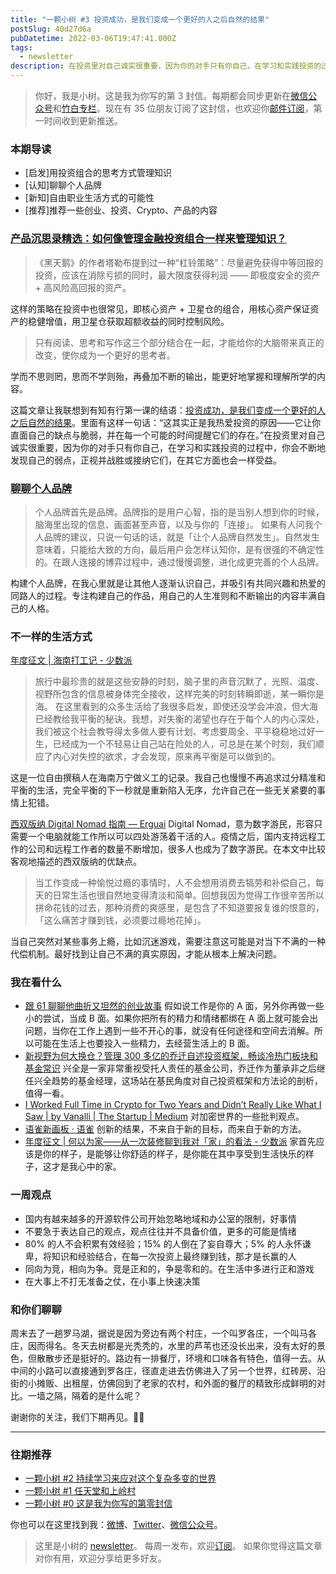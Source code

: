 ```yaml
---
title: "一颗小树 #3 投资成功，是我们变成一个更好的人之后自然的结果"
postSlug: 40d27d6a
pubDatetime: 2022-03-06T19:47:41.000Z
tags:
  - newsletter
description: 在投资里对自己诚实很重要，因为你的对手只有你自己，在学习和实践投资的过程中，你会不断地发现自己的弱点，正视并战胜或接纳它们，在其它方面也会一样受益。
---
```


> 你好，我是小树。这是我为你写的第 3 封信。每期都会同步更新在[微信公众号](https://weixin.sogou.com/weixin?query=a_warm_tree)和[竹白专栏](https://xiaoshu.zhubai.love)。现在有 35 位朋友订阅了这封信，也欢迎你[邮件订阅](https://xiaoshu.zhubai.love)，第一时间收到更新推送。

### 本期导读

- [启发]用投资组合的思考方式管理知识
- [认知]聊聊个人品牌
- [新知]自由职业生活方式的可能性
- [推荐]推荐一些创业、投资、Crypto、产品的内容

### [产品沉思录精选：如何像管理金融投资组合一样来管理知识？](http://mp.weixin.qq.com/s?__biz=MzI3NDEzMjIyMQ==&mid=2649474667&idx=1&sn=1bc79ebcd0f1148de199443d1c44d729&chksm=f307dbf9c47052ef4f055debc66745d186af69af607c400fc9c9ce4adf768bf93f19adef6cc3&mpshare=1&scene=1&srcid=0303OdyVnpWWfCNLGAdSUzUJ&sharer_sharetime=1646303701962&sharer_shareid=e4bc5661c05293d7b18061b99eae5dd1#rd)

> 《黑天鹅》的作者塔勒布提到过一种“杠铃策略”：尽量避免获得中等回报的投资，应该在消除亏损的同时，最大限度获得利润 —— 即极度安全的资产 + 高风险高回报的资产。

这样的策略在投资中也很常见，即核心资产 + 卫星仓的组合，用核心资产保证资产的稳健增值，用卫星仓获取超额收益的同时控制风险。

> 只有阅读、思考和写作这三个部分结合在一起，才能给你的大脑带来真正的改变，使你成为一个更好的思考者。

学而不思则罔，思而不学则殆，再叠加不断的输出，能更好地掌握和理解所学的内容。

这篇文章让我联想到有知有行第一课的结语：[投资成功，是我们变成一个更好的人之后自然的结果](https://youzhiyouxing.cn/materials/200)。里面有这样一句话：“这其实正是我热爱投资的原因——它让你直面自己的缺点与脆弱，并在每一个可能的时间提醒它们的存在。”在投资里对自己诚实很重要，因为你的对手只有你自己，在学习和实践投资的过程中，你会不断地发现自己的弱点，正视并战胜或接纳它们，在其它方面也会一样受益。

### [聊聊个人品牌](http://mp.weixin.qq.com/s?__biz=MjM5NDkyNTUzOA==&mid=2657925691&idx=1&sn=b1d020d08eee2d96d2a1af29a5639d70&chksm=bd1844b68a6fcda067457242f1170156868e430cca1a843f8c0f4d2d0fa1ec6fcc8da25e7787&mpshare=1&scene=1&srcid=03021eB8VEWUxkO085gcNmt7&sharer_sharetime=1646225137395&sharer_shareid=e4bc5661c05293d7b18061b99eae5dd1#rd)

> 个人品牌首先是品牌。品牌指的是用户心智，指的是当别人想到你的时候，脑海里出现的信息、画面甚至声音，以及与你的「连接」。
> 如果有人问我个人品牌的建议，只说一句话的话，就是「让个人品牌自然发生」。自然发生意味着，只能给大致的方向，最后用户会怎样认知你，是有很强的不确定性的。在跟人连接的博弈过程中，通过慢慢调整，进化成更完善的个人品牌。

构建个人品牌，在我心里就是让其他人逐渐认识自己，并吸引有共同兴趣和热爱的同路人的过程。专注构建自己的作品，用自己的人生准则和不断输出的内容丰满自己的人格。

### 不一样的生活方式

[年度征文 | 海南打工记 - 少数派](https://sspai.com/post/71720)

> 旅行中最珍贵的就是这些安静的时刻，脑子里的声音沉默了，光照、温度、视野所包含的信息被身体完全接收，这样完美的时刻转瞬即逝，某一瞬你是海。
> 在这里看到的众多生活给了我很多启发，即使还没学会冲浪，但大海已经教给我平衡的秘诀。我想，对失衡的渴望也存在于每个人的内心深处，我们被这个社会教导得太多做人要有计划、考虑要周全、平平稳稳地过好一生，已经成为一个不轻易让自己站在险处的人，可总是在某个时刻，我们顺应了内心对失控的欲求，才会发现，原来再平衡是可以做到的。

这是一位自由撰稿人在海南万宁做义工的记录。我自己也慢慢不再追求过分精准和平衡的生活，完全平衡的下一秒就是重新陷入无序，允许自己在一些无关紧要的事情上犯错。

[西双版纳 Digital Nomad 指南 — Erguai](https://mirror.xyz/0x40d96AF846202Ebfb6677601B5d1c19B5106feab/ukDejIxhjnBHQIyt2zbYW4OYBgLZxI5ByjIk0rYuklY?continueFlag=7a057beec2b702826a82d84b17719a69)
Digital Nomad，意为数字游民，形容只需要一个电脑就能工作所以可以四处游荡着干活的人。疫情之后，国内支持远程工作的公司和远程工作者的数量不断增加，很多人也成为了数字游民。在本文中比较客观地描述的西双版纳的优缺点。

> 当工作变成一种愉悦过瘾的事情时，人不会想用消费去犒劳和补偿自己，每天的日常生活也很自然地变得清淡和简单。回想我因为觉得工作很辛苦所以拼命花钱的过去，那种消费的爽感里，是包含了不知道要报复谁的恨意的，「这么痛苦才赚到钱，必须要过瘾地花掉」。

当自己突然对某些事务上瘾，比如沉迷游戏，需要注意这可能是对当下不满的一种代偿机制。最好找到让自己不满的真实原因，才能从根本上解决问题。

### 我在看什么

- [跟 61 聊聊他曲折又坦然的创业故事](http://mp.weixin.qq.com/s?__biz=MjM5NDkyNTUzOA==&mid=2657925685&idx=1&sn=cacbae3949aa4d1ba054859bbb688cdc&chksm=bd1844b88a6fcdae605a3911b93cc567c5b73fe163a0061eba20d0f3637585d4b007a19f2ccf&mpshare=1&scene=1&srcid=0228INo635l9TRRT5JaFVwF1&sharer_sharetime=1646046887610&sharer_shareid=e4bc5661c05293d7b18061b99eae5dd1#rd) 假如说工作是你的 A 面，另外你再做一些小的尝试，当成 B 面。如果你把所有的精力和情绪都绑在 A 面上就可能会出问题，当你在工作上遇到一些不开心的事，就没有任何途径和空间去消解。所以可能在生活上也要投入一些精力，去经营生活上的 B 面。
- [新视野为何大换仓？管理 300 多亿的乔迁自述投资框架，畅谈冷热门板块和基金常识](http://mp.weixin.qq.com/s?__biz=MzI1MTYzMDY3Mw==&mid=2247485794&idx=1&sn=c8ed213ef1e96128192cd354465e284d&chksm=e9f14c5cde86c54a630ce7a64a16f41ff0eab500be1d68a7f8568c9f29e437f6a877b5f1a41d&mpshare=1&scene=1&srcid=0303zbmPfCJoCEsee52A8fMS&sharer_sharetime=1646283865484&sharer_shareid=e4bc5661c05293d7b18061b99eae5dd1#rd) 兴全是一家非常重视受托人责任的基金公司，乔迁作为董承非之后继任兴全趋势的基金经理，这场站在基民角度对自己投资框架和方法论的剖析，值得一看。
- [I Worked Full Time in Crypto for Two Years and Didn’t Really Like What I Saw | by Vanalli | The Startup | Medium](https://medium.com/swlh/i-worked-full-time-in-crypto-for-two-years-and-didnt-really-like-what-i-saw-39382fa103a7) 对加密世界的一些批判观点。
- [语雀新画板 · 语雀](https://www.yuque.com/seeconf/2022/hvd44m) 创新的结果，不来自于新的目标，而来自于新的方法。
- [年度征文 | 何以为家——从一次装修聊到我对「家」的看法 - 少数派](https://sspai.com/post/71746) 家首先应该是你的样子，是能够让你舒适的样子，是你能在其中享受到生活快乐的样子，这才是我心中的家。

### 一周观点

- 国内有越来越多的开源软件公司开始忽略地域和办公室的限制，好事情
- 不要急于表达自己的观点，观点往往并不具备价值，更多的可能是情绪
- 80% 的人不会积累有效经验；15% 的人倒在了妄自尊大；5% 的人永怀谦卑，将知识和经验结合，在每一次投资上最终赚到钱，那才是长赢的人
- 同向为竞，相向为争。竞是正和的，争是零和的。在生活中多进行正和游戏
- 在大事上不打无准备之仗，在小事上快速决策

### 和你们聊聊

周末去了一趟罗马湖，据说是因为旁边有两个村庄，一个叫罗各庄，一个叫马各庄，因而得名。冬天去树都是光秃秃的，水里的芦苇也还没长出来，没有太好的景色，但散散步还是挺好的。路边有一排餐厅，环境和口味各有特色，值得一去。从中间的小路可以直接通到罗各庄，径直走进去仿佛进入了另一个世界，红砖房、沿街的小摊贩、出租屋，仿佛回到了老家的农村，和外面的餐厅的精致形成鲜明的对比。一墙之隔，隔着的是什么呢？

谢谢你的关注，我们下期再见。👋🏻

---

### 往期推荐

- [一颗小树 #2 持续学习来应对这个复杂多变的世界](https://xiaoshu.zhubai.love/posts/2109899246785503232)
- [一颗小树 #1 任天堂和上岭村](https://xiaoshu.zhubai.love/posts/2107172142524608512)
- [一颗小树 #0 这是我为你写的第零封信](https://xiaoshu.zhubai.love/posts/2107165648034942976)

你也可以在这里找到我：[微博](https://weibo.com/u/5361470927)、[Twitter](https://twitter.com/yeshu_in_future)、[微信公众号](https://weixin.sogou.com/weixin?query=a_warm_tree)。

> 这里是小树的 [newsletter](https://xiaoshu.zhubai.love)。 每周一发布，欢迎[订阅](https://xiaoshu.zhubai.love)。
> 如果你觉得这篇文章对你有用，欢迎分享给更多好友。

